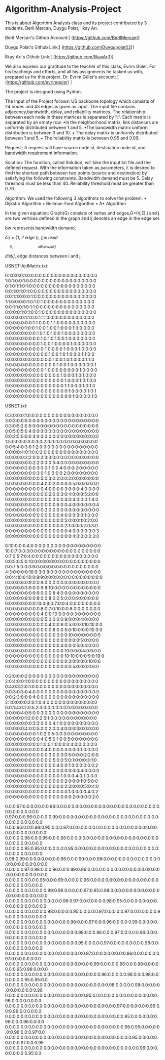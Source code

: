 # Algorithm-Analysis-Project
This is about Algorithm Analysis class and its project contributed by 3 students. Beril Mercan, Duygu Polat, İlkay Arı.

Beril Mercan's Github Account:[
(https://github.com/BerilMercan)]


Duygu Polat's Github Link:[
(https://github.com/Duygupolat02)]

İlkay Arı's Github Link:[
(https://github.com/IlkayAri1)]

We also express our gratitude to the teacher of this class, Evrim Güler. For his teachings and efforts, and all his assignments he tasked us with, prepared us for this project. Dr. Evrim Güler's account: [
(https://github.com/evrimguler) ]

The project is designed using Pyhton.

 The Input of the Project follows: US backbone topology which consists of 24 nodes and 43 edges is given as input. The input file contains adjacency,bandwidth, delay, and reliability matrices. The relationship between each node in these matrices is separated by “:”. Each matrix is separated by an empty row. 
•In the neighborhood matrix, link distances are uniformly distributed between 1 and 5.
•The bandwidth matrix uniform distribution is between 3 and 10.
• The delay matrix is uniformly distributed between 1 and 5.
• The reliability matrix is between 0.95 and 0.99.

Request: A request will have source node id, destination node id, and bandwidth requirement information.

Solution: The function, called Solution, will take the input txt file and the defined request. With the information taken as
parameters, it is desired to find the shortest path between two points (source and destination) by satisfying the following constraints.
Bandwidth demand must be 5. Delay threshold must be less than 40. Reliability threshold must be greater than 0.70. 

Algorithm: We used the following 3 algorithms to solve the problem.
• Dijkstra Algorithm
• Bellman-Ford Algorithm
• A* Algorithm

In the given equation:  Graph(G) consists of vertex and edges,G=(V,E).i and j are two vertices defined in the graph and ij denotes an edge in the edge set.

bw represents bandwidth demand,

𝛿𝑖𝑗 = {1, 𝑖𝑓 𝑒𝑑𝑔𝑒 (𝑖, 𝑗)𝑖𝑠 𝑢𝑠𝑒𝑑

      0,           𝑜𝑡h𝑒𝑟𝑤𝑖𝑠𝑒}

𝑑𝑖𝑠𝑡𝑖𝑗, edge distances between i and j.

USNET-AjdMatrix.txt:

0:1:0:0:0:1:0:0:0:0:0:0:0:0:0:0:0:0:0:0:0:0:0:0
1:0:1:0:0:1:0:0:0:0:0:0:0:0:0:0:0:0:0:0:0:0:0:0
0:1:0:1:1:0:1:0:0:0:0:0:0:0:0:0:0:0:0:0:0:0:0:0
0:0:1:0:1:0:1:0:0:0:0:0:0:0:0:0:0:0:0:0:0:0:0:0
0:0:1:1:0:0:0:1:0:0:0:0:0:0:0:0:0:0:0:0:0:0:0:0
1:1:0:0:0:0:1:0:1:0:1:0:0:0:0:0:0:0:0:0:0:0:0:0
0:0:1:1:0:1:0:1:1:0:0:0:0:0:0:0:0:0:0:0:0:0:0:0
0:0:0:0:1:0:1:0:0:1:0:0:0:0:0:0:0:0:0:0:0:0:0:0
0:0:0:0:0:1:1:0:0:1:1:1:0:0:0:0:0:0:0:0:0:0:0:0
0:0:0:0:0:0:0:1:1:0:0:0:1:1:0:0:0:0:0:0:0:0:0:0
0:0:0:0:0:1:0:0:1:0:0:1:0:0:1:0:0:0:1:0:0:0:0:0
0:0:0:0:0:0:0:0:1:0:1:0:1:0:0:1:0:0:0:0:0:0:0:0
0:0:0:0:0:0:0:0:0:1:0:1:0:1:0:0:1:0:0:0:0:0:0:0
0:0:0:0:0:0:0:0:0:1:0:0:1:0:0:0:0:1:0:0:0:0:0:0
0:0:0:0:0:0:0:0:0:0:1:0:0:0:0:1:0:0:0:1:0:0:0:0
0:0:0:0:0:0:0:0:0:0:0:1:0:0:1:0:1:0:0:0:1:1:0:0
0:0:0:0:0:0:0:0:0:0:0:0:1:0:0:1:0:1:0:0:0:1:1:0
0:0:0:0:0:0:0:0:0:0:0:0:0:1:0:0:1:0:0:0:0:0:0:1
0:0:0:0:0:0:0:0:0:0:1:0:0:0:0:0:0:0:0:1:0:0:0:0
0:0:0:0:0:0:0:0:0:0:0:0:0:0:1:0:0:0:1:0:1:0:0:0
0:0:0:0:0:0:0:0:0:0:0:0:0:0:0:1:0:0:0:1:0:1:0:0
0:0:0:0:0:0:0:0:0:0:0:0:0:0:0:1:1:0:0:0:1:0:1:0
0:0:0:0:0:0:0:0:0:0:0:0:0:0:0:0:1:0:0:0:0:1:0:1
0:0:0:0:0:0:0:0:0:0:0:0:0:0:0:0:0:1:0:0:0:0:1:0


USNET.txt: 

0:3:0:0:0:1:0:0:0:0:0:0:0:0:0:0:0:0:0:0:0:0:0:0
3:0:3:0:0:5:0:0:0:0:0:0:0:0:0:0:0:0:0:0:0:0:0:0
0:3:0:5:2:0:5:0:0:0:0:0:0:0:0:0:0:0:0:0:0:0:0:0
0:0:5:0:5:0:4:0:0:0:0:0:0:0:0:0:0:0:0:0:0:0:0:0
0:0:2:5:0:0:0:4:0:0:0:0:0:0:0:0:0:0:0:0:0:0:0:0
1:5:0:0:0:0:3:0:3:0:2:0:0:0:0:0:0:0:0:0:0:0:0:0
0:0:5:4:0:3:0:1:2:0:0:0:0:0:0:0:0:0:0:0:0:0:0:0
0:0:0:0:4:0:1:0:0:2:0:0:0:0:0:0:0:0:0:0:0:0:0:0
0:0:0:0:0:3:2:0:0:2:3:3:0:0:0:0:0:0:0:0:0:0:0:0
0:0:0:0:0:0:0:2:2:0:0:0:5:4:0:0:0:0:0:0:0:0:0:0
0:0:0:0:0:2:0:0:3:0:0:1:0:0:4:0:0:0:2:0:0:0:0:0
0:0:0:0:0:0:0:0:3:0:1:0:3:0:0:2:0:0:0:0:0:0:0:0
0:0:0:0:0:0:0:0:0:5:0:3:0:2:0:0:3:0:0:0:0:0:0:0
0:0:0:0:0:0:0:0:0:4:0:0:2:0:0:0:0:5:0:0:0:0:0:0
0:0:0:0:0:0:0:0:0:0:4:0:0:0:0:3:0:0:0:4:0:0:0:0
0:0:0:0:0:0:0:0:0:0:0:2:0:0:3:0:4:0:0:0:5:2:0:0
0:0:0:0:0:0:0:0:0:0:0:0:3:0:0:4:0:4:0:0:0:1:4:0
0:0:0:0:0:0:0:0:0:0:0:0:0:5:0:0:4:0:0:0:0:0:0:4
0:0:0:0:0:0:0:0:0:0:2:0:0:0:0:0:0:0:0:3:0:0:0:0
0:0:0:0:0:0:0:0:0:0:0:0:0:0:4:0:0:0:3:0:1:0:0:0
0:0:0:0:0:0:0:0:0:0:0:0:0:0:0:5:0:0:0:1:0:2:0:0
0:0:0:0:0:0:0:0:0:0:0:0:0:0:0:2:1:0:0:0:2:0:3:0
0:0:0:0:0:0:0:0:0:0:0:0:0:0:0:0:4:0:0:0:0:3:0:3
0:0:0:0:0:0:0:0:0:0:0:0:0:0:0:0:0:4:0:0:0:0:3:0

0:10:0:0:0:4:0:0:0:0:0:0:0:0:0:0:0:0:0:0:0:0:0:0
10:0:7:0:0:3:0:0:0:0:0:0:0:0:0:0:0:0:0:0:0:0:0:0
0:7:0:5:7:0:4:0:0:0:0:0:0:0:0:0:0:0:0:0:0:0:0:0
0:0:5:0:5:0:10:0:0:0:0:0:0:0:0:0:0:0:0:0:0:0:0:0
0:0:7:5:0:0:0:6:0:0:0:0:0:0:0:0:0:0:0:0:0:0:0:0
4:3:0:0:0:0:10:0:3:0:8:0:0:0:0:0:0:0:0:0:0:0:0:0
0:0:4:10:0:10:0:9:9:0:0:0:0:0:0:0:0:0:0:0:0:0:0:0
0:0:0:0:6:0:9:0:0:9:0:0:0:0:0:0:0:0:0:0:0:0:0:0
0:0:0:0:0:3:9:0:0:9:8:10:0:0:0:0:0:0:0:0:0:0:0:0
0:0:0:0:0:0:0:9:9:0:0:0:8:4:0:0:0:0:0:0:0:0:0:0
0:0:0:0:0:8:0:0:8:0:0:8:0:0:5:0:0:0:9:0:0:0:0:0
0:0:0:0:0:0:0:0:10:0:8:0:7:0:0:4:0:0:0:0:0:0:0:0
0:0:0:0:0:0:0:0:0:8:0:7:0:10:0:0:8:0:0:0:0:0:0:0
0:0:0:0:0:0:0:0:0:4:0:0:10:0:0:0:0:3:0:0:0:0:0:0
0:0:0:0:0:0:0:0:0:0:5:0:0:0:0:9:0:0:0:4:0:0:0:0
0:0:0:0:0:0:0:0:0:0:0:4:0:0:9:0:5:0:0:0:10:10:0:0
0:0:0:0:0:0:0:0:0:0:0:0:8:0:0:5:0:10:0:0:0:10:3:0
0:0:0:0:0:0:0:0:0:0:0:0:0:3:0:0:10:0:0:0:0:0:0:5
0:0:0:0:0:0:0:0:0:0:9:0:0:0:0:0:0:0:0:5:0:0:0:0
0:0:0:0:0:0:0:0:0:0:0:0:0:0:4:0:0:0:5:0:4:0:0:0
0:0:0:0:0:0:0:0:0:0:0:0:0:0:0:10:0:0:0:4:0:9:0:0
0:0:0:0:0:0:0:0:0:0:0:0:0:0:0:10:10:0:0:0:9:0:10:0
0:0:0:0:0:0:0:0:0:0:0:0:0:0:0:0:3:0:0:0:0:10:0:6
0:0:0:0:0:0:0:0:0:0:0:0:0:0:0:0:0:5:0:0:0:0:6:0

0:2:0:0:0:2:0:0:0:0:0:0:0:0:0:0:0:0:0:0:0:0:0:0
2:0:4:0:0:1:0:0:0:0:0:0:0:0:0:0:0:0:0:0:0:0:0:0
0:4:0:3:2:0:1:0:0:0:0:0:0:0:0:0:0:0:0:0:0:0:0:0
0:0:3:0:3:0:4:0:0:0:0:0:0:0:0:0:0:0:0:0:0:0:0:0
0:0:2:3:0:0:0:4:0:0:0:0:0:0:0:0:0:0:0:0:0:0:0:0
2:1:0:0:0:0:2:0:1:0:4:0:0:0:0:0:0:0:0:0:0:0:0:0
0:0:1:4:0:2:0:5:2:0:0:0:0:0:0:0:0:0:0:0:0:0:0:0
0:0:0:0:4:0:5:0:0:3:0:0:0:0:0:0:0:0:0:0:0:0:0:0
0:0:0:0:0:1:2:0:0:2:5:1:0:0:0:0:0:0:0:0:0:0:0:0
0:0:0:0:0:0:0:3:2:0:0:0:4:1:0:0:0:0:0:0:0:0:0:0
0:0:0:0:0:4:0:0:5:0:0:2:0:0:4:0:0:0:3:0:0:0:0:0
0:0:0:0:0:0:0:0:1:0:2:0:5:0:0:3:0:0:0:0:0:0:0:0
0:0:0:0:0:0:0:0:0:4:0:5:0:1:0:0:5:0:0:0:0:0:0:0
0:0:0:0:0:0:0:0:0:1:0:0:1:0:0:0:0:4:0:0:0:0:0:0
0:0:0:0:0:0:0:0:0:0:4:0:0:0:0:3:0:0:0:1:0:0:0:0
0:0:0:0:0:0:0:0:0:0:0:3:0:0:3:0:5:0:0:0:2:2:0:0
0:0:0:0:0:0:0:0:0:0:0:0:5:0:0:5:0:1:0:0:0:3:1:0
0:0:0:0:0:0:0:0:0:0:0:0:0:4:0:0:1:0:0:0:0:0:0:2
0:0:0:0:0:0:0:0:0:0:3:0:0:0:0:0:0:0:0:4:0:0:0:0
0:0:0:0:0:0:0:0:0:0:0:0:0:0:1:0:0:0:4:0:1:0:0:0
0:0:0:0:0:0:0:0:0:0:0:0:0:0:0:2:0:0:0:1:0:5:0:0
0:0:0:0:0:0:0:0:0:0:0:0:0:0:0:2:3:0:0:0:5:0:4:0
0:0:0:0:0:0:0:0:0:0:0:0:0:0:0:0:1:0:0:0:0:4:0:2
0:0:0:0:0:0:0:0:0:0:0:0:0:0:0:0:0:2:0:0:0:0:2:0

0.0:0.97:0.0:0.0:0.0:0.98:0.0:0.0:0.0:0.0:0.0:0.0:0.0:0.0:0.0:0.0:0.0:0.0:0.0:0.0:0.0:0.0:0.0:0.0
0.97:0.0:0.96:0.0:0.0:0.99:0.0:0.0:0.0:0.0:0.0:0.0:0.0:0.0:0.0:0.0:0.0:0.0:0.0:0.0:0.0:0.0:0.0:0.0
0.0:0.96:0.0:0.98:0.95:0.0:0.97:0.0:0.0:0.0:0.0:0.0:0.0:0.0:0.0:0.0:0.0:0.0:0.0:0.0:0.0:0.0:0.0:0.0
0.0:0.0:0.98:0.0:0.95:0.0:0.98:0.0:0.0:0.0:0.0:0.0:0.0:0.0:0.0:0.0:0.0:0.0:0.0:0.0:0.0:0.0:0.0:0.0
0.0:0.0:0.95:0.95:0.0:0.0:0.0:0.95:0.0:0.0:0.0:0.0:0.0:0.0:0.0:0.0:0.0:0.0:0.0:0.0:0.0:0.0:0.0:0.0
0.98:0.99:0.0:0.0:0.0:0.0:0.96:0.0:0.99:0.0:0.98:0.0:0.0:0.0:0.0:0.0:0.0:0.0:0.0:0.0:0.0:0.0:0.0:0.0
0.0:0.0:0.97:0.98:0.0:0.96:0.0:0.99:0.96:0.0:0.0:0.0:0.0:0.0:0.0:0.0:0.0:0.0:0.0:0.0:0.0:0.0:0.0:0.0
0.0:0.0:0.0:0.0:0.95:0.0:0.99:0.0:0.0:0.96:0.0:0.0:0.0:0.0:0.0:0.0:0.0:0.0:0.0:0.0:0.0:0.0:0.0:0.0
0.0:0.0:0.0:0.0:0.0:0.99:0.96:0.0:0.0:0.97:0.95:0.98:0.0:0.0:0.0:0.0:0.0:0.0:0.0:0.0:0.0:0.0:0.0:0.0
0.0:0.0:0.0:0.0:0.0:0.0:0.0:0.96:0.97:0.0:0.0:0.0:0.98:0.95:0.0:0.0:0.0:0.0:0.0:0.0:0.0:0.0:0.0:0.0
0.0:0.0:0.0:0.0:0.0:0.98:0.0:0.0:0.95:0.0:0.0:0.97:0.0:0.0:0.97:0.0:0.0:0.0:0.95:0.0:0.0:0.0:0.0:0.0
0.0:0.0:0.0:0.0:0.0:0.0:0.0:0.0:0.98:0.0:0.97:0.0:0.96:0.0:0.0:0.99:0.0:0.0:0.0:0.0:0.0:0.0:0.0:0.0
0.0:0.0:0.0:0.0:0.0:0.0:0.0:0.0:0.0:0.98:0.0:0.96:0.0:0.97:0.0:0.0:0.96:0.0:0.0:0.0:0.0:0.0:0.0:0.0
0.0:0.0:0.0:0.0:0.0:0.0:0.0:0.0:0.0:0.95:0.0:0.0:0.97:0.0:0.0:0.0:0.0:0.98:0.0:0.0:0.0:0.0:0.0:0.0
0.0:0.0:0.0:0.0:0.0:0.0:0.0:0.0:0.0:0.0:0.97:0.0:0.0:0.0:0.0:0.96:0.0:0.0:0.0:0.97:0.0:0.0:0.0:0.0
0.0:0.0:0.0:0.0:0.0:0.0:0.0:0.0:0.0:0.0:0.0:0.99:0.0:0.0:0.96:0.0:0.98:0.0:0.0:0.0:0.95:0.98:0.0:0.0
0.0:0.0:0.0:0.0:0.0:0.0:0.0:0.0:0.0:0.0:0.0:0.0:0.96:0.0:0.0:0.98:0.0:0.98:0.0:0.0:0.0:0.95:0.95:0.0
0.0:0.0:0.0:0.0:0.0:0.0:0.0:0.0:0.0:0.0:0.0:0.0:0.0:0.98:0.0:0.0:0.98:0.0:0.0:0.0:0.0:0.0:0.0:0.96
0.0:0.0:0.0:0.0:0.0:0.0:0.0:0.0:0.0:0.0:0.95:0.0:0.0:0.0:0.0:0.0:0.0:0.0:0.0:0.96:0.0:0.0:0.0:0.0
0.0:0.0:0.0:0.0:0.0:0.0:0.0:0.0:0.0:0.0:0.0:0.0:0.0:0.0:0.97:0.0:0.0:0.0:0.96:0.0:0.96:0.0:0.0:0.0
0.0:0.0:0.0:0.0:0.0:0.0:0.0:0.0:0.0:0.0:0.0:0.0:0.0:0.0:0.0:0.95:0.0:0.0:0.0:0.96:0.0:0.96:0.0:0.0
0.0:0.0:0.0:0.0:0.0:0.0:0.0:0.0:0.0:0.0:0.0:0.0:0.0:0.0:0.0:0.98:0.95:0.0:0.0:0.0:0.96:0.0:0.97:0.0
0.0:0.0:0.0:0.0:0.0:0.0:0.0:0.0:0.0:0.0:0.0:0.0:0.0:0.0:0.0:0.0:0.95:0.0:0.0:0.0:0.0:0.97:0.0:0.95
0.0:0.0:0.0:0.0:0.0:0.0:0.0:0.0:0.0:0.0:0.0:0.0:0.0:0.0:0.0:0.0:0.0:0.96:0.0:0.0:0.0:0.0:0.95:0.0


